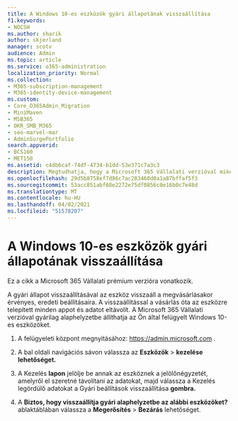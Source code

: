 ```yaml
---
title: A Windows 10-es eszközök gyári állapotának visszaállítása
f1.keywords:
- NOCSH
ms.author: sharik
author: skjerland
manager: scotv
audience: Admin
ms.topic: article
ms.service: o365-administration
localization_priority: Normal
ms.collection:
- M365-subscription-management
- M365-identity-device-management
ms.custom:
- Core_O365Admin_Migration
- MiniMaven
- MSB365
- OKR_SMB_M365
- seo-marvel-mar
- AdminSurgePortfolio
search.appverid:
- BCS160
- MET150
ms.assetid: c4db6caf-74df-4734-b1dd-53e371c7a3c3
description: Megtudhatja, hogy a Microsoft 365 Vállalati verzióval miként állíthatja alaphelyzetbe gyárilag az Ön által felügyelt Windows 10-es eszközöket, és hogyan állíthatja vissza őket eredeti beállításaikra a vásárláskor.
ms.openlocfilehash: 29d5b8758ef7d86c7ac283460d0a1a87bffaf5f3
ms.sourcegitcommit: 53acc851abf68e2272e75df0856c0e16b0c7e48d
ms.translationtype: MT
ms.contentlocale: hu-HU
ms.lasthandoff: 04/02/2021
ms.locfileid: "51578207"
---
```

# <a name="reset-windows-10-devices-to-their-factory-settings"></a>A Windows 10-es eszközök gyári állapotának visszaállítása

Ez a cikk a Microsoft 365 Vállalati prémium verzióra vonatkozik.

A gyári állapot visszaállításával az eszköz visszaáll a megvásárlásakor érvényes, eredeti beállításaira. A visszaállítással a vásárlás óta az eszközre telepített minden appot és adatot eltávolít. A Microsoft 365 Vállalati verzióval gyárilag alaphelyzetbe állíthatja az Ön által felügyelt Windows 10-es eszközöket.
  
1. A felügyeleti központ megnyitásához: <a href="https://go.microsoft.com/fwlink/p/?linkid=837890" target="_blank">https://admin.microsoft.com</a> .
    
2. A bal oldali navigációs sávon válassza az **Eszközök** \> **kezelése lehetőséget.**

3. A Kezelés **lapon** jelölje be annak az eszköznek a jelölőnégyzetét, amelyről el szeretné távolítani az adatokat, majd válassza a Kezelés legördülő adatokat a Gyári beállítások visszaállítása **gombra.** 
    
4. A **Biztos, hogy visszaállítja gyári alaphelyzetbe az alábbi eszközöket?** ablaktáblában válassza a **Megerősítés** \> **Bezárás** lehetőséget.
    
  

